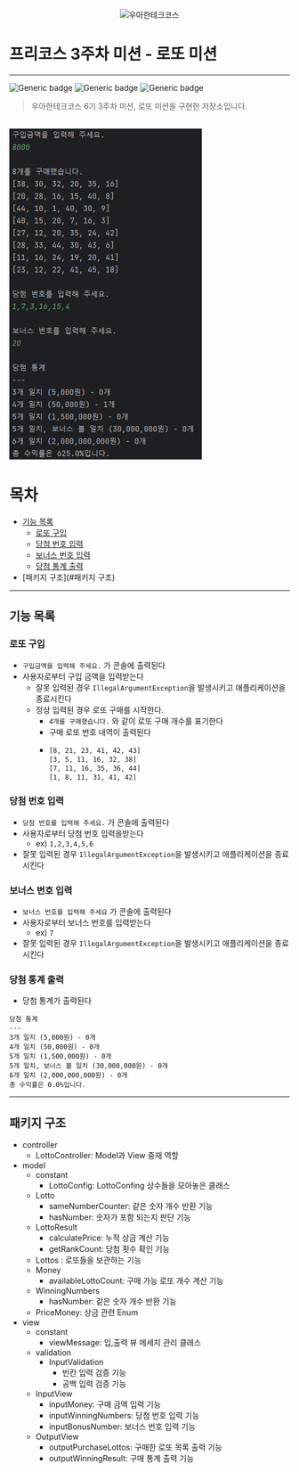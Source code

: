 <p align="center">
    <img src="https://i.ibb.co/ScdBqFT/logo-light.png" alt="우아한테크코스" width="250px">
</p>

# 프리코스 3주차 미션 - 로또 미션

---

![Generic badge](https://img.shields.io/badge/precourse-week3-green.svg)
![Generic badge](https://img.shields.io/badge/test-2_passed-blue.svg)
![Generic badge](https://img.shields.io/badge/version-1.0.1-brightgreen.svg)

> 우아한테크코스 6기 3주차 미션, 로또 미션을 구현한 저장소입니다.

<br>
<img src="./operation.png">

# 목차

- [기능 목록](#기능-목록)
    - [로또 구입](#로또-구입)
    - [당첨 번호 입력](#로또-당첨-번호)
    - [보너스 번호 입력](#로또-보너스-번호)
    - [당첨 통계 출력](#로또-당첨-통계-출력)
- [패키지 구조](#패키지 구조)

---

## 기능 목록

### 로또 구입

- `구입금액을 입력해 주세요.` 가 콘솔에 출력된다
- 사용자로부터 구입 금액을 입력받는다
  - 잘못 입력된 경우 `IllegalArgumentException`을 발생시키고 애플리케이션을 종료시킨다
  - 정상 입력된 경우 로또 구매를 시작한다.
    - `4개를 구매했습니다.` 와 같이 로또 구매 개수를 표기한다
    - 구매 로또 번호 내역이 출력된다
    - ```
      [8, 21, 23, 41, 42, 43]
      [3, 5, 11, 16, 32, 38]
      [7, 11, 16, 35, 36, 44]
      [1, 8, 11, 31, 41, 42]
        ```

### 당첨 번호 입력
- `당첨 번호를 입력해 주세요.` 가 콘솔에 출력된다
- 사용자로부터 당첨 번호 입력을받는다
  - ex) `1,2,3,4,5,6`
- 잘못 입력된 경우 `IllegalArgumentException`을 발생시키고 애플리케이션을 종료시킨다

### 보너스 번호 입력
- `보너스 번호를 입력해 주세요` 가 콘솔에 출력된다
- 사용자로부터 보너스 번호를 입력받는다
  - ex) `7`
- 잘못 입력된 경우 `IllegalArgumentException`을 발생시키고 애플리케이션을 종료시킨다

### 당첨 통계 출력
- 당첨 통계가 출력된다
```
당첨 통계
---
3개 일치 (5,000원) - 0개
4개 일치 (50,000원) - 0개
5개 일치 (1,500,000원) - 0개
5개 일치, 보너스 볼 일치 (30,000,000원) - 0개
6개 일치 (2,000,000,000원) - 0개
총 수익률은 0.0%입니다.
```

---

## 패키지 구조

- controller
  - LottoController: Model과 View 중재 역할
- model
  - constant
    - LottoConfig: LottoConfing 상수들을 모아놓은 클래스
  - Lotto
    - sameNumberCounter: 같은 숫자 개수 반환 기능
    - hasNumber: 숫자가 포함 되는지 판단 기능
  - LottoResult
    - calculatePrice: 누적 상금 계산 기능
    - getRankCount: 당첨 횟수 확인 기능
  - Lottos : 로또들을 보관하는 기능
  - Money
    - availableLottoCount: 구매 가능 로또 개수 계산 기능
  - WinningNumbers
    - hasNumber: 같은 숫자 개수 반환 기능
  - PriceMoney: 상금 관련 Enum
- view
  - constant
    - viewMessage: 입,출력 뷰 메세지 관리 클래스
  - validation
    - InputValidation
      - 빈칸 입력 검증 기능
      - 공백 입력 검증 기능
  - InputView
    - inputMoney: 구매 금액 입력 기능
    - inputWinningNumbers: 당첨 번호 입력 기능
    - inputBonusNumber: 보너스 번호 입력 기능
  - OutputView
    - outputPurchaseLottos: 구매한 로또 목록 출력 기능
    - outputWinningResult: 구매 통계 출력 기능